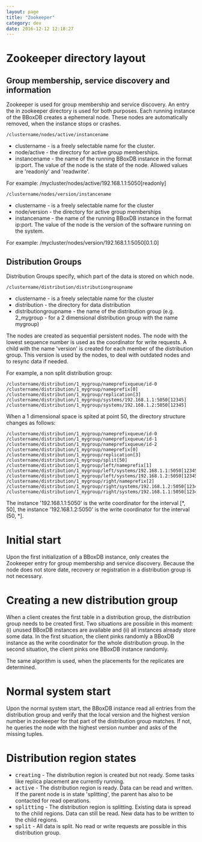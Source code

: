 ```yaml
---
layout: page
title: "Zookeeper"
category: dev
date: 2016-12-12 12:18:27
---
```


# Zookeeper directory layout

## Group membership, service discovery and information
Zookeeper is used for group membership and service discovery. An entry the in zookeeper directory is used for both purposes. Each running instance of the BBoxDB creates a ephemeral node. These nodes are automatically removed, when the instance stops or crashes.

	/clustername/nodes/active/instancename

* clustername - is a freely selectable name for the cluster.
* node/active - the directory for active group memberships.
* instancename - the name of the running BBoxDB instance in the format ip:port. The value of the node is the state of the node. Allowed values are 'readonly' and 'readwrite'.

For example: /mycluster/nodes/active/192.168.1.1:5050[readonly]

	/clustername/nodes/version/instancename
	
* clustername - is a freely selectable name for the cluster
* node/version - the directory for active group memberships
* instancename - the name of the running BBoxDB instance in the format ip:port. The value of the node is the version of the software running on the system.

For example: /mycluster/nodes/version/192.168.1.1:5050[0.1.0]

## Distribution Groups
Distribution Groups specify, which part of the data is stored on which node. 

	/clustername/distribution/distributiongroupname

* clustername - is a freely selectable name for the cluster
* distribution - the directory for data distribution
* distributiongroupname - the name of the distribution group (e.g. 2_mygroup - for a 2 dimensional distribution group with the name mygroup) 

The nodes are created as sequential persistent nodes. The node with the lowest sequence number is used as the coordinator for write requests. A child with the name 'version' is created for each member of the distribution group. This version is used by the nodes, to deal with outdated nodes and to resync data if needed.

For example, a non split distribution group:

    /clustername/distribution/1_mygroup/nameprefixqueue/id-0
    /clustername/distribution/1_mygroup/nameprefix[0]
    /clustername/distribution/1_mygroup/replication[3]
	/clustername/distribution/1_mygroup/systems/192.168.1.1:5050[12345]
	/clustername/distribution/1_mygroup/systems/192.168.1.2:5050[12345]

When a 1 dimensional space is spited at point 50, the directory structure changes as follows:

    /clustername/distribution/1_mygroup/nameprefixqueue/id-0
    /clustername/distribution/1_mygroup/nameprefixqueue/id-1
    /clustername/distribution/1_mygroup/nameprefixqueue/id-2
    /clustername/distribution/1_mygroup/nameprefix[0]
    /clustername/distribution/1_mygroup/replication[3]
	/clustername/distribution/1_mygroup/split[50]
	/clustername/distribution/1_mygroup/left/nameprefix[1]
	/clustername/distribution/1_mygroup/left/systems/192.168.1.1:5050[12345]
	/clustername/distribution/1_mygroup/left/systems/192.168.1.2:5050[12345]
	/clustername/distribution/1_mygroup/right/nameprefix[2]
	/clustername/distribution/1_mygroup/right/systems/192.168.1.2:5050[12347]
	/clustername/distribution/1_mygroup/right/systems/192.168.1.1:5050[12347]
	
The instance '192.168.1.1:5050' is the write coordinator for the interval [\*, 50], the instance '192.168.1.2:5050' is the write coordinator for the interval (50, \*].

# Initial start
Upon the first initialization of a BBoxDB instance, only creates the Zookeeper entry for group membership and service discovery. Because the node does not store date, recovery or registration in a distribution group is not necessary.

# Creating a new distribution group
When a client creates the first table in a distribution group, the distribution group needs to be created first. Two situations are possible in this moment: (i) unused BBoxDB instances are available and (ii) all instances already store some data. In the first situation, the client pinks randomly a BBoxDB instance as the write coordinator for the whole distribution group. In the second situation, the client pinks one BBoxDB instance randomly. 

The same algorithm is used, when the placements for the replicates are determined. 

# Normal system start
Upon the normal system start, the BBoxDB instance read all entries from the distribution group and verify that the local version and the highest version number in zookeeper for that part of the distribution group matches. If not, he queries the node with the highest version number and asks of the missing tuples.

# Distribution region states
* <tt>creating</tt> - The distribution region is created but not ready. Some tasks like replica placement are currently running.
* <tt>active</tt> - The distribution region is ready. Data can be read and written. If the parent node is in state 'splitting', the parent has also to be contacted for read operations.
* <tt>splitting</tt> - The distribution region is splitting. Existing data is spread to the child regions. Data can still be read. New data has to be written to the child regions. 
* <tt>split</tt> - All data is split. No read or write requests are possible in this distribution group.

